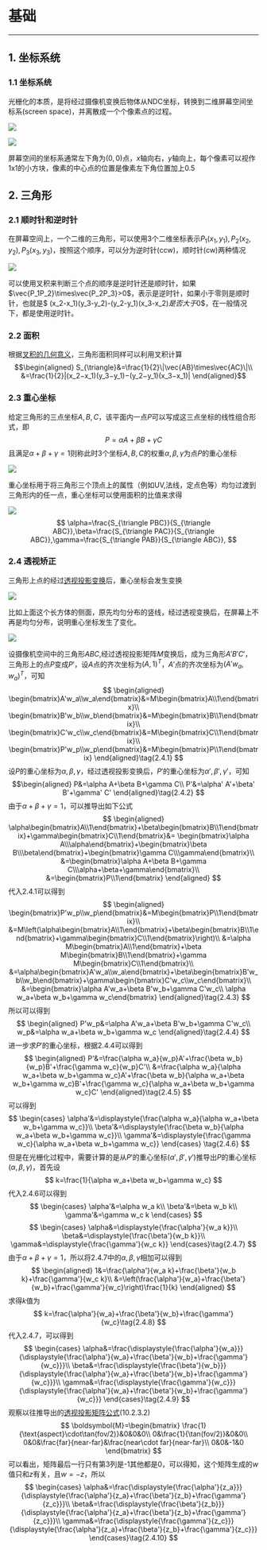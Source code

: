 # 基础
----

## 1. 坐标系统

### 1.1 坐标系统
光栅化的本质，是将经过摄像机变换后物体从NDC坐标，转换到二维屏幕空间坐标系(screen space)，并离散成一个个像素点的过程。

![](./NDC_axis.svg )

![](./screenspace_axis.svg )

屏幕空间的坐标系通常左下角为$(0,0)$点，$x$轴向右，$y$轴向上，每个像素可以视作1x1的小方块，像素的中心点的位置是像素左下角位置加上0.5

## 2. 三角形

### 2.1 顺时针和逆时针
在屏幕空间上，一个二维的三角形，可以使用3个二维坐标表示$P_1(x_1,y_1),P_2(x_2,y_2),P_3(x_3,y_3)$，按照这个顺序，可以分为逆时针(ccw)，顺时针(cw)两种情况

![](./ccw_and_cw.svg )

可以使用叉积来判断三个点的顺序是逆时针还是顺时针，如果$\vec{P_1P_2}\times\vec{P_2P_3}>0$，表示是逆时针，如果小于零则是顺时针，也就是$
(x_2-x_1)(y_3-y_2)-(y_2-y_1)(x_3-x_2)$是否大于$0$，在一般情况下，都是使用逆时针。

### 2.2 面积
根据[叉积的几何意义](../math/math_01.html#_2-5-2-%E5%8F%89%E7%A7%AF%E7%9A%84%E5%87%A0%E4%BD%95%E6%84%8F%E4%B9%89)，三角形面积同样可以利用叉积计算
$$\begin{aligned}
S_{\triangle}&=\frac{1}{2}\|\vec{AB}\times\vec{AC}\|\\
&=\frac{1}{2}|(x_2−x_1)(y_3−y_1)−(y_2−y_1)(x_3−x_1)|
\end{aligned}$$

### 2.3 重心坐标
给定三角形的三点坐标$A, B, C$，该平面内一点$P$可以写成这三点坐标的线性组合形式，即
$$
P=\alpha A+\beta B+\gamma C
$$
且满足$\alpha+\beta+\gamma=1$则称此时3个坐标$A,B,C$的权重$\alpha,\beta,\gamma$为点$P$的重心坐标

![](./barycentric_coordinates.svg)

重心坐标用于将三角形三个顶点上的属性（例如UV,法线，定点色等）均匀过渡到三角形内的任一点，重心坐标可以使用面积的比值来求得

![](./barycentric_coordinates_area.svg)
$$
\alpha=\frac{S_{\triangle PBC}}{S_{\triangle ABC}},\beta=\frac{S_{\triangle PAC}}{S_{\triangle ABC}},\gamma=\frac{S_{\triangle PAB}}{S_{\triangle ABC}},
$$

### 2.4 透视矫正
三角形上点的经过[透视投影变换](../math/transform_04.html#_10-%E9%80%8F%E8%A7%86%E6%8A%95%E5%BD%B1%E5%8F%98%E6%8D%A2-perspective-projective-transformations)后，重心坐标会发生变换

![](./bc_corrected_show.svg)

比如上面这个长方体的侧面，原先均匀分布的竖线，经过透视变换后，在屏幕上不再是均匀分布，说明重心坐标发生了变化。

![](./bc_corrected.svg)

设摄像机空间中的三角形$ABC$,经过透视投影矩阵$M$变换后，成为三角形$A'B'C'$，三角形上的点$P$变成$P'$，设$A$点的齐次坐标为$(A,1)^T$，$A'$点的齐次坐标为$(A'w_a,w_a)^T$，可知
$$
\begin{aligned}
\begin{bmatrix}A'w_a\\w_a\end{bmatrix}&=M\begin{bmatrix}A\\1\end{bmatrix}\\
\begin{bmatrix}B'w_b\\w_b\end{bmatrix}&=M\begin{bmatrix}B\\1\end{bmatrix}\\
\begin{bmatrix}C'w_c\\w_c\end{bmatrix}&=M\begin{bmatrix}C\\1\end{bmatrix}\\
\begin{bmatrix}P'w_p\\w_p\end{bmatrix}&=M\begin{bmatrix}P\\1\end{bmatrix}
\end{aligned}\tag{2.4.1}
$$
设$P$的重心坐标为$\alpha,\beta,\gamma$，经过透视投影变换后，$P'$的重心坐标为$\alpha',\beta',\gamma'$，可知
$$\begin{aligned}
P&=\alpha A+\beta B+\gamma C\\
P'&=\alpha' A'+\beta' B'+\gamma' C'
\end{aligned}\tag{2.4.2}
$$
由于$\alpha+\beta+\gamma=1$，可以推导出如下公式
$$
\begin{aligned}
\alpha\begin{bmatrix}A\\1\end{bmatrix}+\beta\begin{bmatrix}B\\1\end{bmatrix}+\gamma\begin{bmatrix}C\\1\end{bmatrix}&=
\begin{bmatrix}\alpha A\\\alpha\end{bmatrix}+\begin{bmatrix}\beta B\\\beta\end{bmatrix}+\begin{bmatrix}\gamma C\\\gamma\end{bmatrix}\\
&=\begin{bmatrix}\alpha A+\beta B+\gamma C\\\alpha+\beta+\gamma\end{bmatrix}\\
&=\begin{bmatrix}P\\1\end{bmatrix}
\end{aligned}
$$
代入2.4.1可以得到
$$
\begin{aligned}
\begin{bmatrix}P'w_p\\w_p\end{bmatrix}&=M\begin{bmatrix}P\\1\end{bmatrix}\\
&=M\left(\alpha\begin{bmatrix}A\\1\end{bmatrix}+\beta\begin{bmatrix}B\\1\end{bmatrix}+\gamma\begin{bmatrix}C\\1\end{bmatrix}\right)\\
&=\alpha M\begin{bmatrix}A\\1\end{bmatrix}+\beta M\begin{bmatrix}B\\1\end{bmatrix}+\gamma M\begin{bmatrix}C\\1\end{bmatrix}\\
&=\alpha\begin{bmatrix}A'w_a\\w_a\end{bmatrix}+\beta\begin{bmatrix}B'w_b\\w_b\end{bmatrix}+\gamma\begin{bmatrix}C'w_c\\w_c\end{bmatrix}\\
&=\begin{bmatrix}\alpha A'w_a+\beta B'w_b+\gamma C'w_c\\ \alpha w_a+\beta w_b+\gamma w_c\end{bmatrix}
\end{aligned}\tag{2.4.3}
$$
所以可以得到
$$
\begin{aligned}
P'w_p&=\alpha A'w_a+\beta B'w_b+\gamma C'w_c\\
w_p&=\alpha w_a+\beta w_b+\gamma w_c
\end{aligned}\tag{2.4.4}
$$
进一步求$P'$的重心坐标，根据2.4.4可以得到
$$
\begin{aligned}
P'&=\frac{\alpha w_a}{w_p}A'+\frac{\beta w_b}{w_p}B'+\frac{\gamma w_c}{w_p}C'\\
&=\frac{\alpha w_a}{\alpha w_a+\beta w_b+\gamma w_c}A'+\frac{\beta w_b}{\alpha w_a+\beta w_b+\gamma w_c}B'+\frac{\gamma w_c}{\alpha w_a+\beta w_b+\gamma w_c}C'
\end{aligned}\tag{2.4.5}
$$
可以得到
$$
\begin{cases}
\alpha'&=\displaystyle{\frac{\alpha w_a}{\alpha w_a+\beta w_b+\gamma w_c}}\\
\beta'&=\displaystyle{\frac{\beta w_b}{\alpha w_a+\beta w_b+\gamma w_c}}\\
\gamma'&=\displaystyle{\frac{\gamma w_c}{\alpha w_a+\beta w_b+\gamma w_c}}
\end{cases}
\tag{2.4.6}
$$
但是在光栅化过程中，需要计算的是从$P'$的重心坐标$(\alpha',\beta',\gamma')$推导出$P$的重心坐标$(\alpha,\beta,\gamma)$，首先设
$$
k=\frac{1}{\alpha w_a+\beta w_b+\gamma w_c}
$$
代入2.4.6可以得到
$$
\begin{cases}
\alpha'&=\alpha w_a k\\
\beta'&=\beta w_b k\\
\gamma'&=\gamma w_c k
\end{cases}
$$
$$
\begin{cases}
\alpha&=\displaystyle{\frac{\alpha'}{w_a k}}\\
\beta&=\displaystyle{\frac{\beta'}{w_b k}}\\
\gamma&=\displaystyle{\frac{\gamma'}{w_c k}}
\end{cases}\tag{2.4.7}
$$
由于$\alpha+\beta+\gamma=1$，所以将2.4.7中的$\alpha,\beta,\gamma$相加可以得到
$$
\begin{aligned}
1&=\frac{\alpha'}{w_a k}+\frac{\beta'}{w_b k}+\frac{\gamma'}{w_c k}\\
&=\left(\frac{\alpha'}{w_a}+\frac{\beta'}{w_b}+\frac{\gamma'}{w_c}\right)\frac{1}{k}
\end{aligned}
$$
求得$k$值为
$$
k=\frac{\alpha'}{w_a}+\frac{\beta'}{w_b}+\frac{\gamma'}{w_c}\tag{2.4.8}
$$
代入2.4.7，可以得到
$$
\begin{cases}
\alpha&=\frac{\displaystyle{\frac{\alpha'}{w_a}}}{\displaystyle{\frac{\alpha'}{w_a}+\frac{\beta'}{w_b}+\frac{\gamma'}{w_c}}}\\
\beta&=\frac{\displaystyle{\frac{\beta'}{w_b}}}{\displaystyle{\frac{\alpha'}{w_a}+\frac{\beta'}{w_b}+\frac{\gamma'}{w_c}}}\\
\gamma&=\frac{\displaystyle{\frac{\gamma'}{w_c}}}{\displaystyle{\frac{\alpha'}{w_a}+\frac{\beta'}{w_b}+\frac{\gamma'}{w_c}}}
\end{cases}\tag{2.4.9}
$$
观察以往推导出的[透视投影矩阵公式](../math/transform_04.html#_10-2-3-%E5%90%88%E5%B9%B6%E5%90%8E%E7%9A%84%E7%9F%A9%E9%98%B5)(10.2.3.2)
$$
\boldsymbol{M}=\begin{bmatrix}
\frac{1}{\text{aspect}\cdot\tan(fov/2)}&0&0&0\\
0&\frac{1}{\tan(fov/2)}&0&0\\
0&0&\frac{far}{near-far}&\frac{near\cdot far}{near-far}\\
0&0&-1&0
\end{bmatrix}
$$
可以看出，矩阵最后一行只有第3列是-1其他都是0，可以得知，这个矩阵生成的$w$值只和$z$有关，且$w=-z$，所以
$$
\begin{cases}
\alpha&=\frac{\displaystyle{\frac{\alpha'}{z_a}}}{\displaystyle{\frac{\alpha'}{z_a}+\frac{\beta'}{z_b}+\frac{\gamma'}{z_c}}}\\
\beta&=\frac{\displaystyle{\frac{\beta'}{z_b}}}{\displaystyle{\frac{\alpha'}{z_a}+\frac{\beta'}{z_b}+\frac{\gamma'}{z_c}}}\\
\gamma&=\frac{\displaystyle{\frac{\gamma'}{z_c}}}{\displaystyle{\frac{\alpha'}{z_a}+\frac{\beta'}{z_b}+\frac{\gamma'}{z_c}}}
\end{cases}\tag{2.4.10}
$$
